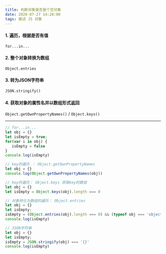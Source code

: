 ```yaml
---
title: 判断对象是否是个空对象
date: 2020-07-27 14:28:00
tags: 面试 JS 对象
---
```


#### 1. 遍历，根据是否有值
`for...in...`

#### 2. 整个对象转换为数组
`Object.entries `

#### 3. 转为JSON字符串
`JSON.stringify()`

#### 4. 获取对象的属性名并以数组形式返回
`Object.getOwnPropertyNames()` / `Object.keys()`


---

```js
// for...in...
let obj = {}
let isEmpty = true;
for(var i in obj) {
   isEmpty = false
}
console.log(isEmpty)
```

```js
// key的遍历 ： Object.getOwnPropertyNames
let obj = {}
console.log(Object.getOwnPropertyNames(obj))
```

```js
// key的遍历： Object.keys 获取key的数组
let obj = {}
let isEmpty = Object.keys(obj).length === 0
```

```js
// 对象转化为数组的遍历： Object.entries
let obj = {}
let isEmpty;
isEmpty = (Object.entries(obj).length === 0) && (typeof obj === 'object')
console.log(isEmpty)
```

```js
// JSON字符串
let obj = {}
let isEmpty;
isEmpty = JSON.stringify(obj) === '{}'
console.log(isEmpty)
```
